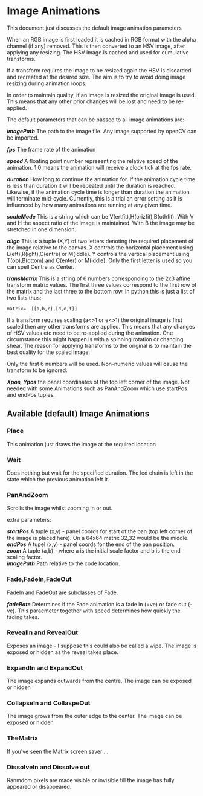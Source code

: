 
# Image Animations

This document just discusses the default image animation parameters

When an RGB image is first loaded it is cached in RGB format with the alpha channel (if any) removed. This is then converted to an HSV image, after applying any resizing. The HSV image is cached and used for cumulative transforms.

If a transform requires the image to be resized again the HSV is discarded and recreated at the desired size. The aim is to try to avoid doing image resizing during animation loops.

In order to maintain quality, if an image is resized the original image is used. This means that any other prior changes will be lost and need to be re-applied.

The default parameters that can be passed to all image animations are:-

***imagePath***
The path to the image file. Any image supported by openCV can be imported.

***fps***
The frame rate of the animation

***speed***
A floating point number representing the relative speed of the animation. 1.0 means the animation will receive a clock tick at the fps rate.

***duration***
How long to continue the animation for. If the animation cycle time is less than duration it will be repeated until the duration is reached. Likewise, if the animation cycle time is longer than duration the animation will terminate mid-cycle. Currently, this is a trial an error setting as it is influenced by how many animations are running at any given time.

***scaleMode***
This is a string which can be V(ertfit),H(orizfit),B(othfit). With V and H the aspect ratio of the image is maintained. With B the image may be stretched in one dimension.

***align***
This is a tuple (X,Y) of two letters denoting the required placement of the image relative to the canvas. X controls the horizontal placement using L(eft),R(ight),C(entre) or M(iddle). Y controls the vertical placement using T(op),B(ottom) and C(enter) or M(iddle). Only the first letter is used so you can spell Centre as Center.

***transMatrix***
This is a string of 6 numbers corresponding to the 2x3 affine transform matrix values. The first three values correspond to the first row of the matrix and the last three to the bottom row. In python this is just a list of two lists thus:-

```
matrix=  [[a,b,c],[d,e,f]]
```
        
If a transform requires scaling (a<>1 or e<>1) the original image is first scaled then any other transforms are applied. This means that any changes of HSV values etc need to be re-applied during the animation.
One circumstance this might happen is with a spinning rotation or changing shear. The reason for applying transforms to the original is to maintain the best quality for the scaled image.

Only the first 6 numbers will be used. Non-numeric values will cause the transform to be ignored.

***Xpos, Ypos*** the panel coordinates of the top left corner of the image. Not needed with some Animations such as PanAndZoom which use startPos and endPos tuples.
 
        
## Available (default) Image Animations
### Place
This animation just draws the image at the required location

### Wait  
Does nothing but wait for the specified duration. The led chain is left in the state which the previous animation left it.


### PanAndZoom
Scrolls the image whilst zooming in or out.

extra parameters: 

***startPos*** A tuple (x,y) - panel coords for start of the pan (top left corner of the image is placed here). On a 64x64 matrix 32,32 would be the middle.  
***endPos*** A tupel (x,y) - panel coords for the end of the pan position.  
***zoom*** A tuple (a,b) - where a is the initial scale factor and b is the end scaling factor.  
***imagePath*** Path relative to the code location.

### Fade,FadeIn,FadeOut

FadeIn and FadeOut are subclasses of Fade.

***fadeRate***
Determines if the Fade animation is a fade in (+ve) or fade out (-ve). This paraemeter together with speed determines how quickly the fading takes. 

### RevealIn and RevealOut

Exposes an image - I suppose this could also be called a wipe. The image is exposed or hidden as the reveal takes place.

### ExpandIn and ExpandOut

The image expands outwards from the centre. The image can be exposed or hidden

### CollapseIn and CollaspeOut

The image grows from the outer edge to the center. The image can be exposed or hidden

### TheMatrix

If you've seen the Matrix screen saver ...

### DissolveIn and Dissolve out

Ranmdom pixels are made visible or invisible till the image has fully appeared or disappeared.

